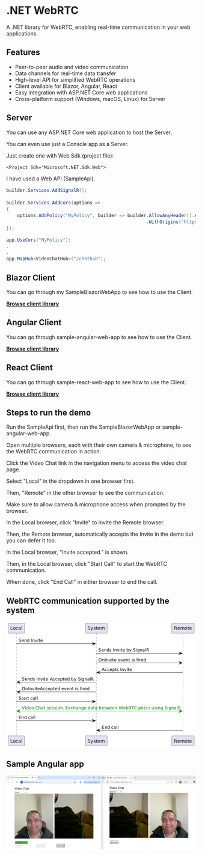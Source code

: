 # .NET WebRTC

A .NET library for WebRTC, enabling real-time communication in your web applications.

## Features

- Peer-to-peer audio and video communication
- Data channels for real-time data transfer
- High-level API for simplified WebRTC operations
- Client available for Blazor, Angular, React
- Easy integration with ASP.NET Core web applications
- Cross-platform support (Windows, macOS, Linux) for Server

## Server

You can use any ASP.NET Core web application to host the Server.

You can even use just a Console app as a Server.

Just create one with Web Sdk (project file):

```
<Project Sdk="Microsoft.NET.Sdk.Web">
```

I have used a Web API (SampleApi).

```csharp
builder.Services.AddSignalR();

builder.Services.AddCors(options =>
{
    options.AddPolicy("MyPolicy", builder => builder.AllowAnyHeader().AllowAnyMethod().AllowCredentials().SetIsOriginAllowed(origin => true)
                                                    .WithOrigins("https://localhost:7086/"));
});
```

```csharp
app.UseCors("MyPolicy");
.
.
app.MapHub<VideoChatHub>("/chathub");
```

## Blazor Client

You can go through my SampleBlazorWebApp to see how to use the Client.

[**Browse client library**](https://github.com/VeritasSoftware/WebRTC/tree/master/WebRTC.Blazor.Client)

## Angular Client

You can go through sample-angular-web-app to see how to use the Client.

[**Browse client library**](https://github.com/VeritasSoftware/WebRTC/tree/master/sample-angular-web-app/projects/ts-webrtc-angular-client/src/lib)

## React Client

You can go through sample-react-web-app to see how to use the Client.

[**Browse client library**](https://github.com/VeritasSoftware/WebRTC/tree/master/ts-webrtc-react-client/src)

## Steps to run the demo

Run the SampleApi first, then run the SampleBlazorWebApp or sample-angular-web-app.

Open multiple browsers, each with their own camera & microphone, to see the WebRTC communication in action. 

Click the Video Chat link in the navigation menu to access the video chat page.

Select "Local" in the dropdown in one browser first.

Then, "Remote" in the other browser to see the communication.

Make sure to allow camera & microphone access when prompted by the browser.

In the Local browser, click "Invite" to invite the Remote browser.

Then, the Remote browser, automatically accepts the Invite in the demo but you can defer it too.

In the Local browser, "Invite accepted." is shown.

Then, in the Local browser, click "Start Call" to start the WebRTC communication.

When done, click "End Call" in either browser to end the call.

## WebRTC communication supported by the system

![WebRTC Communication](Docs/VideoChatSequenceDiagram.png)

## Sample Angular app

![Sample Angular app](Docs/SampleAngularApp.png)